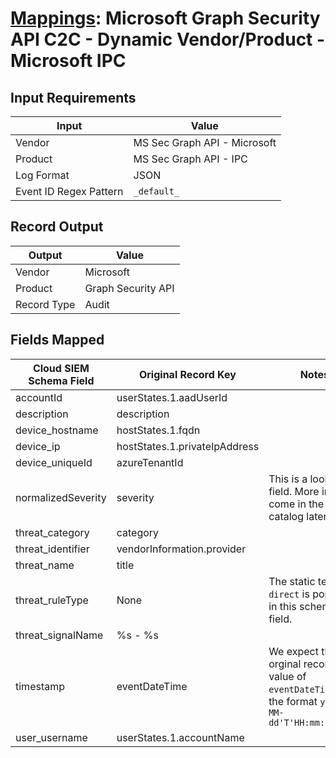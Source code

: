 # [Mappings](README.md): Microsoft Graph Security API C2C - Dynamic Vendor/Product - Microsoft IPC

## Input Requirements

|Input|Value|
|-----|-----|
|Vendor|MS Sec Graph API - Microsoft|
|Product|MS Sec Graph API - IPC|
|Log Format|JSON|
|Event ID Regex Pattern|`_default_`|

## Record Output

|Output|Value|
|------|-----|
|Vendor|Microsoft|
|Product|Graph Security API|
|Record Type|Audit|

## Fields Mapped

|Cloud SIEM Schema Field|Original Record Key|Notes|
|-----------------------|-------------------|-----|
|accountId|userStates.1.aadUserId||
|description|description||
|device_hostname|hostStates.1.fqdn||
|device_ip|hostStates.1.privateIpAddress||
|device_uniqueId|azureTenantId||
|normalizedSeverity|severity|This is a lookup field. More info to come in the catalog later...|
|threat_category|category||
|threat_identifier|vendorInformation.provider||
|threat_name|title||
|threat_ruleType|None|The static text `direct` is populated in this schema field.|
|threat_signalName|%s - %s||
|timestamp|eventDateTime|We expect the orginal record value of `eventDateTime` is in the format `yyyy-MM-dd'T'HH:mm:ss.SSSZ`|
|user_username|userStates.1.accountName||


